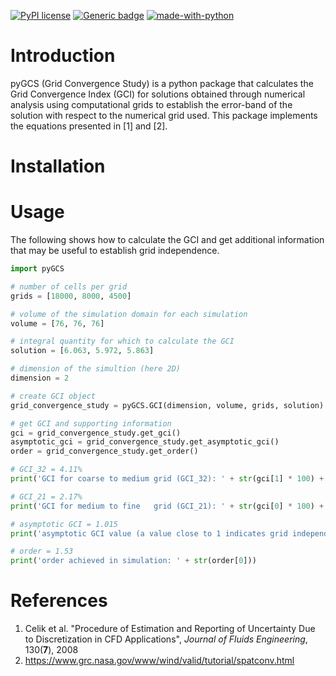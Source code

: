 [![PyPI license](https://img.shields.io/pypi/l/ansicolortags.svg)](https://pypi.python.org/pypi/ansicolortags/)
[![Generic badge](https://img.shields.io/badge/Version-v0.1.0-red.svg)](https://shields.io/)
[![made-with-python](https://img.shields.io/badge/Made%20with-Python-1f425f.svg)](https://www.python.org/)
# Introduction

pyGCS (Grid Convergence Study) is a python package that calculates the Grid Convergence Index (GCI) for solutions obtained through numerical analysis using computational grids to establish the error-band of the solution with respect to the numerical grid used. This package implements the equations presented in [1] and [2].

# Installation

# Usage

The following shows how to calculate the GCI and get additional information that may be useful to establish grid independence.

```python
import pyGCS

# number of cells per grid
grids = [18000, 8000, 4500]

# volume of the simulation domain for each simulation
volume = [76, 76, 76]

# integral quantity for which to calculate the GCI
solution = [6.063, 5.972, 5.863]

# dimension of the simultion (here 2D)
dimension = 2

# create GCI object
grid_convergence_study = pyGCS.GCI(dimension, volume, grids, solution)

# get GCI and supporting information
gci = grid_convergence_study.get_gci()
asymptotic_gci = grid_convergence_study.get_asymptotic_gci()
order = grid_convergence_study.get_order()

# GCI_32 = 4.11%
print('GCI for coarse to medium grid (GCI_32): ' + str(gci[1] * 100) + '%')

# GCI_21 = 2.17%
print('GCI for medium to fine   grid (GCI_21): ' + str(gci[0] * 100) + '%')

# asymptotic GCI = 1.015
print('asymptotic GCI value (a value close to 1 indicates grid independence): ' + str(asymptotic_gci[0]))

# order = 1.53
print('order achieved in simulation: ' + str(order[0]))
```

# References

1. Celik et al. "Procedure of Estimation and Reporting of Uncertainty Due to Discretization in CFD Applications", _Journal of Fluids Engineering_, 130(**7**), 2008  
2. https://www.grc.nasa.gov/www/wind/valid/tutorial/spatconv.html
